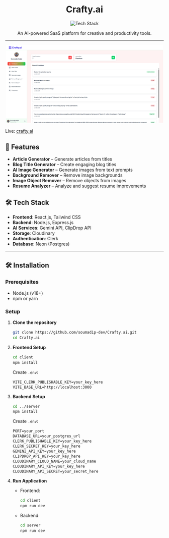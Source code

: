 <h1 align="center">
  <br>
  Crafty.ai
  <br>
</h1>

<div align="center">
  <img src="https://skillicons.dev/icons?i=react,tailwind,nodejs,express,postgres,github" alt="Tech Stack" width="250">
</div>

<p align="center">
  An AI-powered SaaS platform for creative and productivity tools.
</p>

---

<div align="center">
  <img src="./client/src/assets/ss.png" alt="Crafty.ai screenshot" width="500">
</div>

Live: [crafty.ai](https://crafty-ai.vercel.app/)

## 🌟 Features

- **Article Generator** – Generate articles from titles
- **Blog Title Generator** – Create engaging blog titles
- **AI Image Generator** – Generate images from text prompts
- **Background Remover** – Remove image backgrounds
- **Image Object Remover** – Remove objects from images
- **Resume Analyzer** – Analyze and suggest resume improvements

## 🛠 Tech Stack

- **Frontend**: React.js, Tailwind CSS
- **Backend**: Node.js, Express.js
- **AI Services**: Gemini API, ClipDrop API
- **Storage**: Cloudinary
- **Authentication**: Clerk
- **Database**: Neon (Postgres)

---

## 🛠️ Installation

### Prerequisites

- Node.js (v18+)
- npm or yarn

### Setup

1. **Clone the repository**

   ```bash
   git clone https://github.com/soumadip-dev/Crafty.ai.git
   cd Crafty.ai
   ```

2. **Frontend Setup**

   ```bash
   cd client
   npm install
   ```

   Create `.env`:

   ```
   VITE_CLERK_PUBLISHABLE_KEY=your_key_here
   VITE_BASE_URL=http://localhost:3000
   ```

3. **Backend Setup**

   ```bash
   cd ../server
   npm install
   ```

   Create `.env`:

   ```
   PORT=your_port
   DATABASE_URL=your_postgres_url
   CLERK_PUBLISHABLE_KEY=your_key_here
   CLERK_SECRET_KEY=your_key_here
   GEMINI_API_KEY=your_key_here
   CLIPDROP_API_KEY=your_key_here
   CLOUDINARY_CLOUD_NAME=your_cloud_name
   CLOUDINARY_API_KEY=your_key_here
   CLOUDINARY_API_SECRET=your_secret_here
   ```

4. **Run Application**
   - Frontend:
     ```bash
     cd client
     npm run dev
     ```
   - Backend:
     ```bash
     cd server
     npm run dev
     ```
